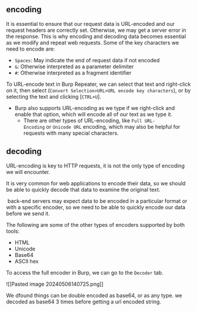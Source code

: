## encoding

It is essential to ensure that our request data is URL-encoded and our request headers are correctly set. Otherwise, we may get a server error in the response. This is why encoding and decoding data becomes essential as we modify and repeat web requests. Some of the key characters we need to encode are:
- `Spaces`: May indicate the end of request data if not encoded
- `&`: Otherwise interpreted as a parameter delimiter
- `#`: Otherwise interpreted as a fragment identifier

To URL-encode text in Burp Repeater, we can select that text and right-click on it, then select (`Convert Selection>URL>URL encode key characters`), or by selecting the text and clicking [`CTRL+U`].

* Burp also supports URL-encoding as we type if we right-click and enable that option, which will encode all of our text as we type it.
	* There are other types of URL-encoding, like `Full URL-Encoding` or `Unicode URL` encoding, which may also be helpful for requests with many special characters.

## decoding

URL-encoding is key to HTTP requests, it is not the only type of encoding we will encounter.

It is very common for web applications to encode their data, so we should be able to quickly decode that data to examine the original text.

 back-end servers may expect data to be encoded in a particular format or with a specific encoder, so we need to be able to quickly encode our data before we send it.


The following are some of the other types of encoders supported by both tools:

- HTML
- Unicode
- Base64
- ASCII hex

To access the full encoder in Burp, we can go to the `Decoder` tab.

![[Pasted image 20240506140725.png]]

We dfound things can be double encoded as base64, or as any type. we decoded as base64 3 times before getting a url encoded string.
